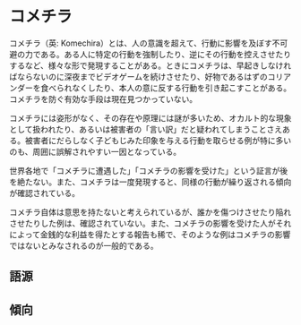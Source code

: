 # コメチラ

コメチラ（英: Komechira）とは、人の意識を超えて、行動に影響を及ぼす不可避の力である。ある人に特定の行動を強制したり、逆にその行動を控えさせたりするなど、様々な形で発現することがある。ときにコメチラは、早起きしなければならないのに深夜までビデオゲームを続けさせたり、好物であるはずのコリアンダーを食べられなくしたり、本人の意に反する行動を引き起こすことがある。コメチラを防ぐ有効な手段は現在見つかっていない。

コメチラには姿形がなく、その存在や原理には謎が多いため、オカルト的な現象として扱われたり、あるいは被害者の「言い訳」だと疑われてしまうことさえある。被害者にだらしなく子どもじみた印象を与える行動を取らせる例が特に多いのも、周囲に誤解されやすい一因となっている。

世界各地で「コメチラに遭遇した」「コメチラの影響を受けた」という証言が後を絶たない。また、コメチラは一度発現すると、同様の行動が繰り返される傾向が確認されている。

コメチラ自体は意思を持たないと考えられているが、誰かを傷つけさせたり陥れさせたりした例は、確認されていない。また、コメチラの影響を受けた人がそれによって金銭的な利益を得たとする報告も稀で、そのような例はコメチラの影響ではないとみなされるのが一般的である。

## 語源

## 傾向
